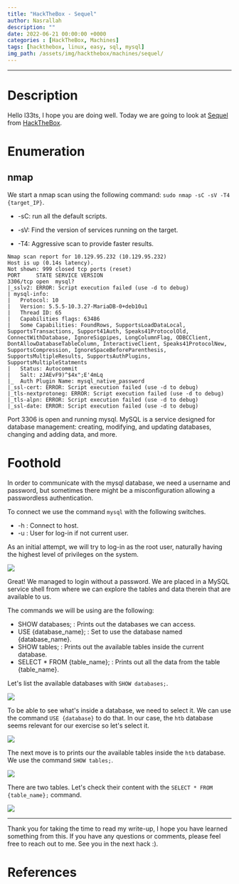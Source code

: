 ```yaml
---
title: "HackTheBox - Sequel"
author: Nasrallah
description: ""
date: 2022-06-21 00:00:00 +0000
categories : [HackTheBox, Machines]
tags: [hackthebox, linux, easy, sql, mysql]
img_path: /assets/img/hackthebox/machines/sequel/
---
```


<div align="center"> <script src="https://www.hackthebox.eu/badge/565048"></script> </div>

---


# **Description**

Hello l33ts, I hope you are doing well. Today we are going to look at [Sequel](https://app.hackthebox.com/starting-point?tier=1) from [HackTheBox](https://www.hackthebox.com).

# **Enumeration**

## nmap

We start a nmap scan using the following command: `sudo nmap -sC -sV -T4 {target_IP}`.

- -sC: run all the default scripts.

- -sV: Find the version of services running on the target.

- -T4: Aggressive scan to provide faster results.

```terminal
Nmap scan report for 10.129.95.232 (10.129.95.232)
Host is up (0.14s latency).
Not shown: 999 closed tcp ports (reset)
PORT     STATE SERVICE VERSION
3306/tcp open  mysql?
|_sslv2: ERROR: Script execution failed (use -d to debug)
| mysql-info: 
|   Protocol: 10
|   Version: 5.5.5-10.3.27-MariaDB-0+deb10u1
|   Thread ID: 65
|   Capabilities flags: 63486
|   Some Capabilities: FoundRows, SupportsLoadDataLocal, SupportsTransactions, Support41Auth, Speaks41ProtocolOld, ConnectWithDatabase, IgnoreSigpipes, LongColumnFlag, ODBCClient, DontAllowDatabaseTableColumn, InteractiveClient, Speaks41ProtocolNew, SupportsCompression, IgnoreSpaceBeforeParenthesis, SupportsMultipleResults, SupportsAuthPlugins, SupportsMultipleStatments
|   Status: Autocommit
|   Salt: zJAEvF9)^$4x";E'4mLq
|_  Auth Plugin Name: mysql_native_password
|_ssl-cert: ERROR: Script execution failed (use -d to debug)
|_tls-nextprotoneg: ERROR: Script execution failed (use -d to debug)
|_tls-alpn: ERROR: Script execution failed (use -d to debug)
|_ssl-date: ERROR: Script execution failed (use -d to debug)
```

Port 3306 is open and running mysql. MySQL is a service designed for database management: creating, modifying, and updating databases, changing and adding data, and more.

# **Foothold**

In order to communicate with the mysql database, we need a username and password, but sometimes there might be a misconfiguration allowing a passwordless authentication.

To connect we use the command `mysql` with the following switches.

 - -h : Connect to host.
 - -u : User for log-in if not current user.

As an initial attempt, we will try to log-in as the root user, naturally having the highest level of privileges on the system.

![](1.png)

Great! We managed to login without a password. We are placed in a MySQL service shell from where we can explore the tables and data therein that are available to us.

The commands we will be using are the following:

 - SHOW databases; : Prints out the databases we can access.
 - USE {database_name}; : Set to use the database named {database_name}.
 - SHOW tables; : Prints out the available tables inside the current database.
 - SELECT * FROM {table_name}; : Prints out all the data from the table {table_name}.

Let's list the available databases with `SHOW databases;`.

![](2.png)

To be able to see what's inside a database, we need to select it. We can use the command `USE {database}` to do that. In our case, the `htb` database seems relevant for our exercise so let's select it.

![](3.png)

The next move is to prints our the available tables inside the `htb` database. We use the command `SHOW tables;`.

![](4.png)

There are two tables. Let's check their content with the `SELECT * FROM {table_name};` command.

![](5.png)


---

Thank you for taking the time to read my write-up, I hope you have learned something from this. If you have any questions or comments, please feel free to reach out to me. See you in the next hack :).

# References

